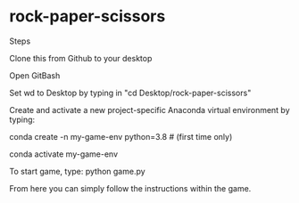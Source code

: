 # rock-paper-scissors
Steps

Clone this from Github to your desktop

Open GitBash

Set wd to Desktop by typing in "cd Desktop/rock-paper-scissors"

Create and activate a new project-specific Anaconda virtual environment by typing:

conda create -n my-game-env python=3.8 # (first time only)

conda activate my-game-env

To start game, type: python game.py

From here you can simply follow the instructions within the game.